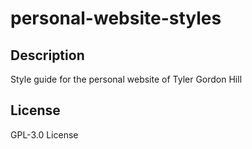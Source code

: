 # personal-website-styles

## Description

Style guide for the personal website of Tyler Gordon Hill

## License

GPL-3.0 License

